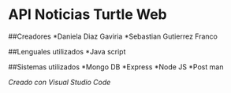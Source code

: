 # API Noticias Turtle Web

##Creadores
*Daniela Diaz Gaviria
*Sebastian Gutierrez Franco

##Lenguales utilizados
*Java script

##Sistemas utilizados
*Mongo DB
*Express
*Node JS
*Post man

_Creado con Visual Studio Code_
